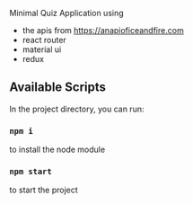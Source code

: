Minimal Quiz Application using 
- the apis from https://anapioficeandfire.com 
- react router
- material ui
- redux 

## Available Scripts

In the project directory, you can run:
### `npm i`
to install the node module

### `npm start`
to start the project



